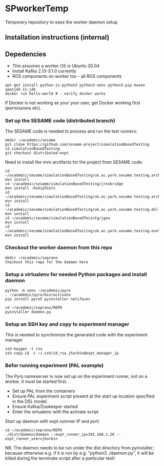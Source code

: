 # SPworkerTemp
Temporary repository to ease the worker daemon setup

## Installation instructions (internal)

## Depedencies

* This assumes a worker OS is Ubuntu 20.04
* Install Kafka 2.13-3.1.0 currently
* ROS components on worker too - all ROS components

```
apt-get install python-is-python3 python3-venv python3-pip maven openjdk-11-jdk
docker run hello-world # - verify docker works
```
If Docker is not working as your your user, get Docker working first (permissions etc).

### Set up the SESAME code (distributed branch)

The SESAME code is needed to process and run the test runners:

```
mkdir ~/academic/sesame
git clone https://github.com/sesame-project/simulationBasedTesting
cd simulationBasedTesting
git checkout distributed-expt
```

Need to install the mvn arctifacts for the project from SESAME code:

```
cd ~/academic/sesame/simulationBasedTesting/uk.ac.york.sesame.testing.architecture
mvn install
cd ~/academic/sesame/simulationBasedTesting/jrosbridge
mvn install -DskipTests
cd ~/academic/sesame/simulationBasedTesting/uk.ac.york.sesame.testing.architecture.ros
mvn install
cd ~/academic/sesame/simulationBasedTesting/uk.ac.york.sesame.testing.dsl
mvn install
cd ~/academic/sesame/simulationBasedTesintg/jgea
mvn install
cd ~/academic/sesame/simulationBasedTesting/uk.ac.york.sesame.testing.evolutionary
mvn install
```

### Checkout the worker daemon from this repo

```
mkdir ~/academic/soprano
Checkout this repo for the daemon here
```

### Setup a virtualenv for needed Python packages and install daemon

```
python -m venv ~/academic/pyro
. ~/academic/pyro/bin/activate
pip install pyro5 pyinstaller netifaces

cd ~/academic/soprano/REPO
pyinstaller daemon.py
```

### Setup an SSH key and copy to experiment manager
This is needed to synchronize the generated code with the experiment manager
```
ssh-keygen -t rsa
ssh-copy-id -i ~/.ssh/id_rsa jharbin@expt_manager_ip
```

### Befor running experiment (PAL example)
The Pyro nameserver is now set up on the experiment runner, not on a worker.
It must be started first.

* Set up PAL from the containers
* Ensure PAL experiment script present at the start up location specified in the DSL model.
* Ensure Kafka/Zookeeper started
* Enter the virtualenv with the activate script

Start up daemon with expt runnner IP and port:
```
cd ~/academic/soprano/REPO
./dist/daemon/daemon --expt_runner_ip=192.168.1.28 --expt_runner_user=jharbin
```

NB. The daemon needs to be run under the dist directory from
pyinstaller; because otherwise e.g. if it is run by e.g. "python3 ./daemon.py", it will be
killed during the terminate script after a particular test!
